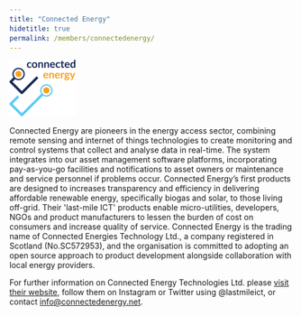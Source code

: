 ```yaml
---
title: "Connected Energy"
hidetitle: true
permalink: /members/connectedenergy/
---
```


![Connected Energy](/images/logo_connectedenergy_small.png)

Connected Energy are pioneers in the energy access sector, combining remote sensing and internet of things technologies to create monitoring and control systems that collect and analyse data in real-time. The system integrates into our asset management software platforms, incorporating pay-as-you-go facilities and notifications to asset owners or maintenance and service personnel if problems occur. Connected Energy’s first products are designed to increases transparency and efficiency in delivering affordable renewable energy, specifically biogas and solar, to those living off-grid. Their 'last-mile ICT' products enable micro-utilities, developers, NGOs and product manufacturers to lessen the burden of cost on consumers and increase quality of service. Connected Energy is the trading name of Connected Energies Technology Ltd., a company registered in Scotland (No.SC572953), and the organisation is committed to adopting an open source approach to product development alongside collaboration with local energy providers.

<!--
Connected Energy is a Founding Member of the Open Energy Access Alliance, officially joining on DATE. The hardware products for the energy access sector that they have made available through the OEAA are:

1. Cloud Solar MPPT charge controller
2. Smart Biogas Network LORA Monitoring Node
3. Smart Biogas Network GSM Monitoring Micro-Hub
-->

For further information on Connected Energy Technologies Ltd. please [visit their website](https://www.connectedenergy.net/), follow them on Instagram or Twitter using @lastmileict, or contact info@connectedenergy.net.
